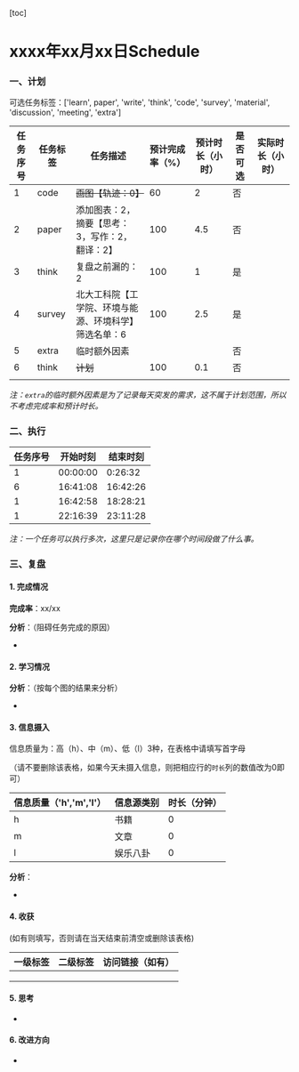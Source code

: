 [toc]

# xxxx年xx月xx日Schedule

### 一、计划

可选任务标签：['learn', paper', 'write', 'think', 'code', 'survey', 'material', 'discussion', 'meeting', 'extra']

| 任务序号 | 任务标签 | 任务描述                                              | 预计完成率（%） | 预计时长（小时） | 是否可选 | 实际时长（小时） |
| -------- | -------- | ----------------------------------------------------- | --------------- | ---------------- | -------- | ---------------- |
| 1        | code     | ~~画图【轨迹：0】~~                                   | 60              | 2                | 否       |                  |
| 2        | paper    | 添加图表：2，摘要【思考：3，写作：2，翻译：2】        | 100             | 4.5              | 否       |                  |
| 3        | think    | 复盘之前漏的：2                                       | 100             | 1                | 是       |                  |
| 4        | survey   | 北大工科院【工学院、环境与能源、环境科学】筛选名单：6 | 100             | 2.5              | 是       |                  |
| 5        | extra    | 临时额外因素                                          |                 |                  | 否       |                  |
| 6        | think    | ~~计划~~                                              | 100             | 0.1              | 否       |                  |
|          |          |                                                       |                 |                  |          |                  |

*注：`extra`的临时额外因素是为了记录每天突发的需求，这不属于计划范围，所以不考虑完成率和预计时长。*

### 二、执行

| 任务序号 | 开始时刻 | 结束时刻 |
| -------- | -------- | -------- |
| 1        | 00:00:00 | 0:26:32  |
| 6        | 16:41:08 | 16:42:26 |
| 1        | 16:42:58 | 18:28:21 |
| 1        | 22:16:39 | 23:11:28 |

*注：一个任务可以执行多次，这里只是记录你在哪个时间段做了什么事。*

### 三、复盘

#### 1. 完成情况

**完成率**：xx/xx

**分析**：（阻碍任务完成的原因）

- 

#### 2. 学习情况

**分析**：（按每个图的结果来分析）

- 

#### 3. 信息摄入

信息质量为：高（h）、中（m）、低（l）3种，在表格中请填写首字母

（请不要删除该表格，如果今天未摄入信息，则把相应行的`时长`列的数值改为0即可）

| 信息质量（'h','m','l'） | 信息源类别 | 时长（分钟） |
| ----------------------- | ---------- | ------------ |
| h                       | 书籍       | 0            |
| m                       | 文章       | 0            |
| l                       | 娱乐八卦   | 0            |

**分析**：

- 

#### 4. 收获

(如有则填写，否则请在当天结束前清空或删除该表格)

| 一级标签 | 二级标签 | 访问链接（如有） |
| -------- | -------- | ---------------- |
|          |          |                  |
|          |          |                  |
|          |          |                  |

#### 5. 思考

- 

#### 6. 改进方向

- 